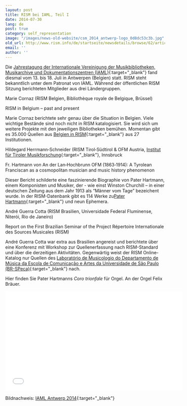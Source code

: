 ```yaml
---
layout: post
title: RISM bei IAML, Teil I
date: 2014-07-30
lang: de
post: true
category: self_representation
image: "/images/news-old-website/csm_2014_antwerp-logo_0d8dc53c3b.jpg"
old_url: http://www.rism.info/de/startseite/newsdetails/browse/62/article/64/rism-at-iaml-part-i.html
email: ''
author: ''
---
```



Die [Jahrestagung der Internationale Vereinigung der Musikbibliotheken, Musikarchive und Dokumentationszentren (IAML)](http://www.iaml.info/){:target="_blank"} fand diesmal vom 13. bis 18. Juli in Antwerpen (Belgien) statt. RISM steht bekanntlich unter dem Patronat von IAML. Während der öffentlichen RISM Sitzung berichteten Mitglieder aus drei Ländergruppen.

Marie Cornaz (RISM Belgien, Bibliothèque royale de Belgique, Brüssel)

RISM in Belgium – past and present

Marie Cornaz berichtete sehr genau über die Situation in Belgien. Viele wichtige Bestände sind noch nicht in RISM katalogisiert. Sie wird sich um weitere Projekte mit den jeweiligen Bibliotheken bemühen. Momentan gibt es 35.000 Quellen aus [Belgien in RISM](https://opac.rism.info/metaopac/search.do?methodToCall=submitButtonCall&methodToCallParameter=submitSearch&refine=false&submitButtonCall_submitSearch=Search&searchCategories%5B0%5D=6012&searchString%5B0%5D=B-*&combinationOperator%5B1%5D=AND&searchCategories%5B1%5D=200&searchString%5B1%5D=&combinationOperator%5B2%5D=AND&searchCategories%5B2%5D=100&searchString%5B2%5D=&combinationOperator%5B3%5D=AND&searchCategories%5B3%5D=6015&searchString%5B3%5D=&searchRestrictionValue1%5B0%5D=&searchRestrictionID%5B0%5D=14&searchRestrictionValue1%5B1%5D=&searchRestrictionID%5B1%5D=13){:target="_blank"} aus 27 Institutionen.

Hildegard Herrmann‐Schneider (RISM Tirol‐Südtirol & OFM Austria, [Institut für Tiroler Musikforschung](http://www.musikland-tirol.at/index.php){:target="_blank"}, Innsbruck

Fr. Hartmann von An der Lan‐Hochbrunn OFM (1863‐1914): A Tyrolean Franciscan as a cosmopolitan musician and music history phenomenon



Dieser Bericht schilderte eine faszinierende Biographie von Pater Hartmann, einem Komponisten und Musiker, der - wie einst Winston Churchill – in einer deutschen Zeitung aus dem Jahr 1913 als “Männer vom Tage” bezeichent wurde. In der RISM-Datenbank gibt es 114 Werke zu[Pater Hartmann](https://opac.rism.info/metaopac/search.do?methodToCall=submitButtonCall&methodToCallParameter=submitSearch&refine=false&searchCategories%5B0%5D=-1&searchString%5B0%5D=&combinationOperator%5B1%5D=AND&searchCategories%5B1%5D=200&searchString%5B1%5D=&combinationOperator%5B2%5D=AND&searchCategories%5B2%5D=100&searchString%5B2%5D=Hartmann+von+An&combinationOperator%5B3%5D=AND&searchCategories%5B3%5D=6015&searchString%5B3%5D=&searchHistoryCombinationOperator=AND&searchHistory=&submitButtonCall_submitSearch=Search&searchRestrictionValue1%5B0%5D=&searchRestrictionID%5B0%5D=14&searchRestrictionValue1%5B1%5D=&searchRestrictionID%5B1%5D=13){:target="_blank"} und neun Ephemera.



André Guerra Cotta (RISM Brasilien, Universidade Federal Fluminense, Niterói, Rio de Janeiro)

Report on the First Brazilian Seminar of the Project Répertoire Internationale des Sources Musicales (RISM)

André Guerra Cotta war extra aus Brasilien angereist und berichtete über eine Konferenz mit Workshop zur Quellenerfassung nach RISM-Standard und über die derzeitigen Aktivitäten. Gegenwärtig weist der RISM Online-Katalog nur Quellen des [Laboratório de Musicologio do Departamento de Música da Escola de Comunicação e Artes da Universidade de São Paulo (BR-SPeca)](https://opac.rism.info/metaopac/search.do?methodToCall=submitButtonCall&methodToCallParameter=submitSearch&refine=false&submitButtonCall_submitSearch=Suchen&searchCategories%5B0%5D=6012&searchString%5B0%5D=BR-*&combinationOperator%5B1%5D=AND&searchCategories%5B1%5D=200&searchString%5B1%5D=&combinationOperator%5B2%5D=AND&searchCategories%5B2%5D=100&searchString%5B2%5D=&combinationOperator%5B3%5D=AND&searchCategories%5B3%5D=6015&searchString%5B3%5D=&searchRestrictionValue1%5B0%5D=&searchRestrictionID%5B0%5D=14&searchRestrictionValue1%5B1%5D=&searchRestrictionID%5B1%5D=13){:target="_blank"} nach.

Hier finden Sie Pater Hartmanns _Coro trionfale_ für Orgel. An der Orgel Felix Bräuer.

<iframe width="560" height="315" src="//www.youtube.com/embed/WAFreDYxAUw" frameborder="0" allowfullscreen></iframe>



Bildnachweis: [IAML Antwerp 2014](http://www.libraryconservatoryantwerp.be/iaml2014/index.php){:target="_blank"}


